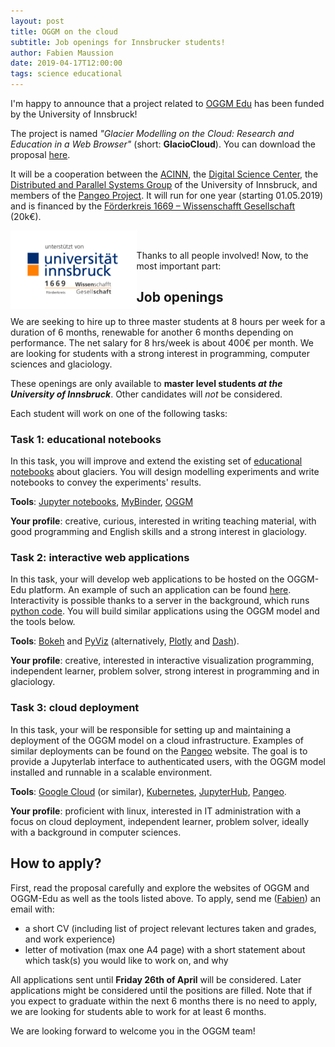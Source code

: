 ```yaml
---
layout: post
title: OGGM on the cloud
subtitle: Job openings for Innsbrucker students!
author: Fabien Maussion
date: 2019-04-17T12:00:00
tags: science educational
---
```


I'm happy to announce that a project related to [OGGM Edu](https://edu.oggm.org)
has been funded by the University of Innsbruck!

The project is named *"Glacier Modelling on the Cloud: Research and Education
in a Web Browser"* (short: **GlacioCloud**). You can download the proposal
[here](/img/blog/glaciocloud/GlacioCloud_Proposal_Final.pdf).

It will be a cooperation between the [ACINN](http://acinn.uibk.ac.at/), the
[Digital Science Center](https://www.uibk.ac.at/disc/index.html.en), the
[Distributed and Parallel Systems Group](http://dps.uibk.ac.at/~tf/) of the
University of Innsbruck, and members of the [Pangeo Project](http://pangeo.io/).
It will run for one year (starting 01.05.2019) and
is financed by the [Förderkreis 1669 – Wissenschafft Gesellschaft](https://www.uibk.ac.at/foerderkreis1669)
(20k€).

<a href="https://www.uibk.ac.at/foerderkreis1669/">
<img src="/img/blog/glaciocloud/logo_fk.jpg" alt="" align="left" width="40%">
</a>

<a href="http://pangeo.io/">
<img src="https://cdn-images-1.medium.com/max/1200/1*o4niiHa7w7wc5JyPwdIVHg.png" alt="" width="20%"/>
</a>

Thanks to all people involved! Now, to the most important part:

## Job openings

We are seeking to hire up to three master students at 8 hours per week for a
duration of 6 months, renewable for another 6 months depending on performance.
The net salary for 8 hrs/week is about 400€ per month.
We are looking for students with a strong interest in
programming, computer sciences and glaciology.

These openings are only available to **master level students _at the
University of Innsbruck_**. Other candidates will *not* be considered.

Each student will work on one of the following tasks:

### Task 1: educational notebooks

In this task, you will improve and extend the existing set of
[educational notebooks](http://edu.oggm.org/en/latest/index.html#interactive-notebooks)
about glaciers. You will design modelling experiments and write notebooks
to convey the experiments' results.

**Tools**: [Jupyter notebooks](https://jupyter.org/), [MyBinder](https://mybinder.org/),
[OGGM](https://oggm.org/)

**Your profile**: creative, curious, interested in writing teaching material,
with good programming and English skills and a strong interest in glaciology.

### Task 2: interactive web applications

In this task, your will develop web applications to be hosted
on the OGGM-Edu platform. An example of such an application can be found
[here](https://dash.klima.uni-bremen.de/bokeh/app). Interactivity is possible
thanks to a server in the background,
which runs [python code](https://github.com/OGGM/bokeh-apps).
You will build similar applications using the OGGM model and the tools below.

**Tools**: [Bokeh](https://bokeh.pydata.org) and [PyViz](http://pyviz.org/)
(alternatively, [Plotly](https://plot.ly) and [Dash](https://plot.ly/products/dash/)).

**Your profile**: creative, interested in interactive visualization programming,
independent learner, problem solver, strong interest in
programming and in glaciology.

### Task 3: cloud deployment

In this task, your will be responsible for setting up and maintaining a
deployment of the OGGM model on a cloud infrastructure. Examples of
similar deployments can be found on the [Pangeo](http://pangeo.io/deployments.html)
website. The goal is to provide a Jupyterlab interface to authenticated users,
with the OGGM model installed and runnable in a scalable environment.  

**Tools**: [Google Cloud](https://cloud.google.com/) (or similar),
[Kubernetes](https://kubernetes.io/),
[JupyterHub](https://jupyter.org/hub), [Pangeo](http://pangeo.io).

**Your profile**: proficient with linux, interested in IT administration with
a focus on cloud deployment, independent learner, problem solver,
ideally with a background in computer sciences.

## How to apply?

First, read the proposal carefully and explore the websites of OGGM and
OGGM-Edu as well as the tools listed above. To apply, send me
([Fabien](http://fabienmaussion.info)) an email with:
- a short CV (including list of project relevant lectures taken and grades, and
  work experience)
- letter of motivation (max one A4 page) with a short statement about which
  task(s) you would like to work on, and why

All applications sent until **Friday 26th of April** will be considered. Later
applications might be considered until the positions are filled. Note that if
you expect to graduate within the next 6 months there is no need to apply, we
are looking for students able to work for at least 6 months.

We are looking forward to welcome you in the OGGM team!

